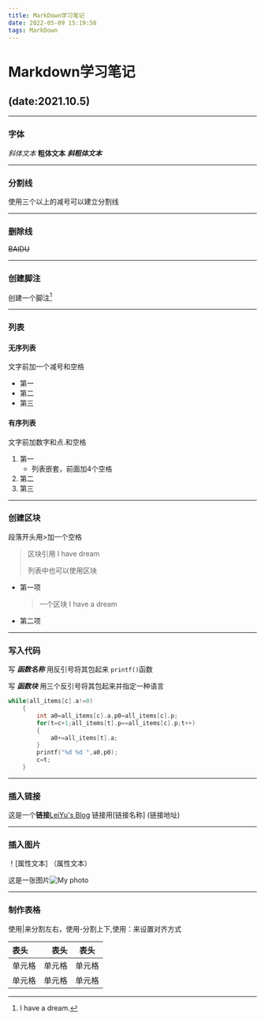 ```yaml
---
title: MarkDown学习笔记
date: 2022-05-09 15:19:58
tags: MarkDown
---
```


# Markdown学习笔记

## (date:2021.10.5)

--------------

### 字体

*斜体文本*
**粗体文本**
***斜粗体文本***

------------

### 分割线

使用三个以上的减号可以建立分割线

-------

### 删除线

~~BAIDU~~

---------

### 创建脚注

创建一个脚注[^RUNOOB]

-------

### 列表

#### 无序列表

文字前加一个减号和空格

- 第一
- 第二
- 第三

#### 有序列表

文字前加数字和点.和空格

1. 第一
   - 列表嵌套，前面加4个空格
2. 第二
3. 第三

--------

### 创建区块

段落开头用>加一个空格

> 区块引用
> I have dream
>
> 列表中也可以使用区块

- 第一项

  > 一个区块
  > I have a dream

- 第二项

----------

### 写入代码

写 ***函数名称*** 用反引号将其包起来 `printf()`函数

写 ***函数块*** 用三个反引号将其包起来并指定一种语言

```C
while(all_items[c].a!=0)
    {
        int a0=all_items[c].a,p0=all_items[c].p;
        for(t=c+1;all_items[t].p==all_items[c].p;t++)
        {
            a0+=all_items[t].a;
        }
        printf("%d %d ",a0,p0);
        c=t;
    }
```

-----

### 插入链接

这是一个**链接**[LeiYu's Blog](https://shl518.github.io)
链接用[链接名称] (链接地址)

-------

### 插入图片

！[属性文本] （属性文本）

这是一张图片![My photo](https://note.youdao.com/yws/api/personal/file/0472D20B23C24B4B8B57A5D749427AFF?method=download&shareKey=fd611a54037b17b03bba51b4704d00ae)

---------------

### 制作表格

使用|来分割左右，使用-分割上下,使用：来设置对齐方式

| 表头   |   表头 |  表头  |
| :----- | -----: | :----: |
| 单元格 | 单元格 | 单元格 |
| 单元格 | 单元格 | 单元格 |

[^RUNOOB]: I have a dream.

